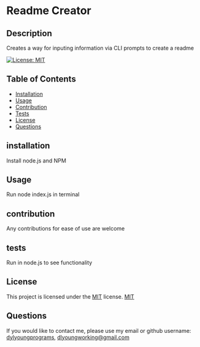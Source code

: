 # Readme Creator   

## Description

Creates a way for inputing information via CLI prompts to create a readme

[![License: MIT](https://img.shields.io/badge/License-MIT-yellow.svg)](https://opensource.org/licenses/MIT)

## Table of Contents
* [Installation](#Installation)
* [Usage](#Usage)
* [Contribution](#Contribution)
* [Tests](#Tests) 
* [License](#License)
* [Questions](#Questions)


## installation

Install node.js and NPM

## Usage

Run node index.js in terminal 

## contribution

Any contributions for ease of use are welcome

## tests

Run in node.js to see functionality 

## License

This project is licensed under the [MIT](https://opensource.org/licenses/MIT) license.
[MIT](https://opensource.org/licenses/MIT)

## Questions

If you would like to contact me, please use my email or github username: [dylyoungprograms](https://github.com/dylprograms/README-Creator), dlyoungworking@gmail.com

